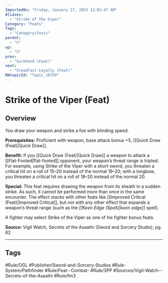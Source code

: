 ```yaml
---
ImportedOn: "Friday, January 27, 2023 12:02:47 AM"
Aliases:
  - "Strike of the Viper"
Category: "Feats"
Tags:
  - "Category/Feats"
parent:
  - "S"
up:
  - "S"
prev:
  - "Surehand (Feat)"
next:
  - "Steadfast Loyalty (Feat)"
RWtopicId: "Topic_18759"
---
```

# Strike of the Viper (Feat)
## Overview
You draw your weapon and strike a foe with blinding speed.

**Prerequisites:** Proficient with weapon, base attack bonus +5, [[Quick Draw (Feat)|Quick Draw]].

**Benefit:** If you [[Quick Draw (Feat)|Quick Draw]] a weapon to attack a [[Flat-Footed|flat-footed]] opponent, your weapon’s threat range is tripled. For example, using Strike of the Viper with a short sword, you threaten a critical hit on a roll of 15–20 instead of the normal 19–20; with a longbow, you threaten a critical hit on a roll of 18–20 instead of the normal 20.

**Special:** This feat requires drawing the weapon from its sheath in a sudden strike. As such, it cannot be performed more than once in the same encounter. The effect stacks with other feats like [[Improved Critical (Feat)|Improved Critical]], but not with any other effect that expands a weapon’s threat range (such as the *[[Keen Edge (Spell)|keen edge]]* spell).

A fighter may select Strike of the Viper as one of his fighter bonus feats.

**Source:** Vigil Watch, Secrets of the Asaathi (Sword and Sorcery Studio), pg. 62


---
## Tags
#Rule/OGL #Publisher/Sword-and-Sorcery-Studios #Rule-System/Pathfinder #Rule/Feat--Combat- #Rule/3PP #Sources/Vigil-Watch--Secrets-of-the-Asaathi #Rule/fm3


